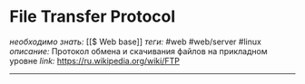 # File Transfer Protocol
*необходимо знать:* [[$ Web base]]
*теги:* #web #web/server #linux
*описание:* Протокол обмена и скачивания файлов на прикладном уровне
*link:* https://ru.wikipedia.org/wiki/FTP

---
## 